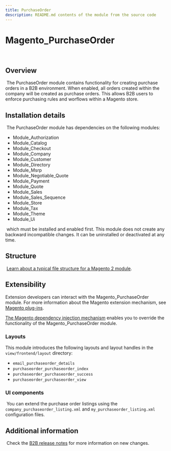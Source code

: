 ```yaml
---
title: PurchaseOrder
description: README.md contents of the module from the source code
---
```



# Magento_PurchaseOrder

​

## Overview

​
The PurchaseOrder module contains functionality for creating purchase orders in a B2B environment. When enabled, all orders created within the company will be created as purchase orders.  This allows B2B users to enforce purchasing rules and worflows within a Magento store.
​

## Installation details

​
The PurchaseOrder module has dependencies on the following modules:
​

-  Module_Authorization
-  Module_Catalog
-  Module_Checkout
-  Module_Company
-  Module_Customer
-  Module_Directory
-  Module_Msrp
-  Module_Negotiable_Quote
-  Module_Payment
-  Module_Quote
-  Module_Sales
-  Module_Sales_Sequence
-  Module_Store
-  Module_Tax
-  Module_Theme
-  Module_Ui

​
which must be installed and enabled first. This module does not create any backward incompatible changes. It can be uninstalled or deactivated at any time.
​

## Structure

​
[Learn about a typical file structure for a Magento 2 module](https://developer.adobe.com/commerce/php/development/build/component-file-structure/).
​

## Extensibility

​​Extension developers can interact with the Magento_PurchaseOrder module. For more information about the Magento extension mechanism, see [Magento plug-ins](https://developer.adobe.com/commerce/php/development/components/plugins/).
  
[The Magento dependency injection mechanism](https://developer.adobe.com/commerce/php/development/components/dependency-injection/) enables you to override the functionality of the Magento_PurchaseOrder module.

### Layouts

​This module introduces the following layouts and layout handles in the `view/frontend/layout` directory:

- `email_purchaseorder_details`
- `purchaseorder_purchaseorder_index`
- `purchaseorder_purchaseorder_success`
- `purchaseorder_purchaseorder_view`

### UI components

​
You can extend the purchase order listings using the `company_purchaseorder_listing.xml` and `my_purchaseorder_listing.xml` configuration files.

## Additional information

​
Check the [B2B release notes](https://experienceleague.adobe.com/docs/commerce-admin/b2b/release-notes.html) for more information on new changes.
